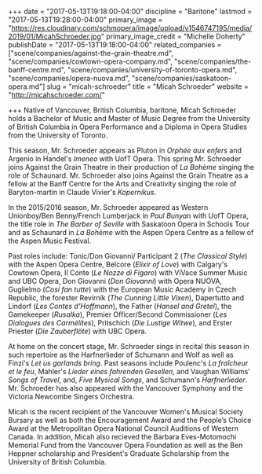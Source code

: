 +++
date = "2017-05-13T19:18:00-04:00"
discipline = "Baritone"
lastmod = "2017-05-13T19:28:00-04:00"
primary_image = "https://res.cloudinary.com/schmopera/image/upload/v1546747195/media/2019/01/MicahSchroeder.jpg"
primary_image_credit = "Michelle Doherty"
publishDate = "2017-05-13T19:18:00-04:00"
related_companies = ["scene/companies/against-the-grain-theatre.md", "scene/companies/cowtown-opera-company.md", "scene/companies/the-banff-centre.md", "scene/companies/university-of-toronto-opera.md", "scene/companies/opera-nuova.md", "scene/companies/saskatoon-opera.md"]
slug = "micah-schroeder"
title = "Micah Schroeder"
website = "http://micahschroeder.com/"

+++
Native of Vancouver, British Columbia, baritone, Micah Schroeder holds a Bachelor of Music and Master of Music Degree from the University of British Columbia in Opera Performance and a Diploma in Opera Studies from the University of Toronto.
 
This season, Mr. Schroeder appears as Pluton in *Orphée aux enfers* and Argenio in Handel's *Imeneo* with UofT Opera. This spring Mr. Schroeder joins Against the Grain Theatre in their production of *La Bohème* singing the role of Schaunard. Mr. Schroeder also joins Against the Grain Theatre as a fellow at the Banff Centre for the Arts and Creativity singing the role of Baryton-martin in Claude Vivier's *Kopernikus*.
 
In the 2015/2016 season, Mr. Schroeder appeared as Western Unionboy/Ben Benny/French Lumberjack in *Paul Bunyan* with UofT Opera, the title role in *The Barber of Seville* with Saskatoon Opera in Schools Tour and as Schaunard in *La Bohème* with the Aspen Opera Centre as a fellow of the Aspen Music Festival.

Past roles include: Tonic/Don Giovanni/ Participant 2 (*The Classical Style*) with the Aspen Opera Centre, Belcore (*Elixir of Love*) with Calgary's Cowtown Opera, Il Conte (*Le Nozze di Figaro*) with ViVace Summer Music and UBC Opera, Don Giovanni (*Don Giovanni*) with Opera NUOVA, Guglielmo (*Cosí fan tutte*) with the European Music Academy in Czech Republic, the forester Revírník (*The Cunning Little Vixen*), Dapertutto and Lindorf (*Les Contes d’Hoffmann*), the Father (*Hansel and Gretel*), the Gamekeeper (*Rusalka*), Premier Officer/Second Commissioner (*Les Dialogues des Carmélites*), Pritschich (*Die Lustige Witwe*), and Erster Priester (*Die Zauberflöte*) with UBC Opera.
 
 
At home on the concert stage, Mr. Schroeder sings in recital this season in such repertoire as the Harfnerlieder of Schumann and Wolf as well as Finzi's *Let us garlands bring*. Past seasons include Poulenc's *La fraîcheur et le feu*, Mahler's *Lieder eines fahrenden Gesellen*, and Vaughan Williams' *Songs of Travel*, and, *Five Mysical Songs*, and Schumann's *Harfnerlieder*. Mr. Schroeder has also appeared with the Vancouver Symphony and the Victoria Newcombe Singers Orchestra.

Micah is the recent recipient of the Vancouver Women's Musical Society Bursary as well as both the Encouragement Award and the People’s Choice Award at the Metropolitan Opera National Council Auditions of Western Canada. In addition, Micah also recieved the Barbara Eves-Motomochi Memorial Fund from the Vancouver Opera Foundation as well as the Ben Heppner scholarship and President's Graduate Scholarship from the University of British Columbia.